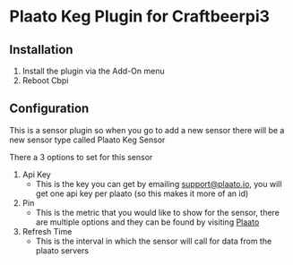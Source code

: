 # Plaato Keg Plugin for Craftbeerpi3

## Installation

1. Install the plugin via the Add-On menu
2. Reboot Cbpi

## Configuration

This is a sensor plugin so when you go to add a new sensor there will be a new sensor type called Plaato Keg Sensor

There a 3 options to set for this sensor

1. Api Key
   - This is the key you can get by emailing support@plaato.io, you will get one api key per plaato (so this makes it more of an id)
2. Pin
   - This is the metric that you would like to show for the sensor, there are multiple options and they can be found by visiting [Plaato](https://www.plaato.io/api "Plaato")
3. Refresh Time
   - This is the interval in which the sensor will call for data from the plaato servers
